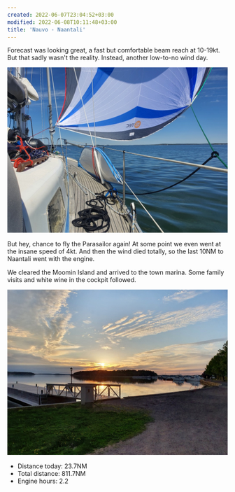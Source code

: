 ```yaml
---
created: 2022-06-07T23:04:52+03:00
modified: 2022-06-08T10:11:48+03:00
title: 'Nauvo - Naantali'
---
```


Forecast was looking great, a fast but comfortable beam reach at 10-19kt. But that sadly wasn't the reality. Instead, another low-to-no wind day.

![Image](../2022/b897d695bc9a738f42ba7a9cec6fbdf2.jpg) 

But hey, chance to fly the Parasailor again! At some point we even went at the insane speed of 4kt. And then the wind died totally, so the last 10NM to Naantali went with the engine.

We cleared the Moomin Island and arrived to the town marina. Some family visits and white wine in the cockpit followed.

![Image](../2022/e5eeee63d940a1022014e038f19b1846.jpg) 

* Distance today: 23.7NM
* Total distance: 811.7NM
* Engine hours: 2.2
